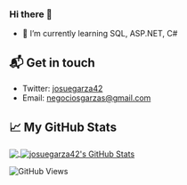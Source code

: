 ### Hi there 👋

- 🌱 I’m currently learning SQL, ASP.NET, C#


## 📬 Get in touch

- Twitter: [josuegarza42](https://twitter.com/josuegarza42)
- Email: [negociosgarzas@gmail.com](negociosgarzas@gmail.com)

## &#x1f4c8; My GitHub Stats

<a href="https://github.com/josuegarza42/josuegarza42">
  <img align="center" src="https://github-readme-stats.vercel.app/api/top-langs/?username=josuegarza42&title_color=ffffff&text_color=c9cacc&icon_color=2bbc8a&bg_color=1d1f21"/>
</a>


<a href="https://github.com/josuegarza42/josuegarza42">
  <img align="center" src="https://github-readme-stats.vercel.app/api?username=josuegarza42&show_icons=true&line_height=27&count_private=true&title_color=ffffff&text_color=c9cacc&icon_color=2bbc8a&bg_color=1d1f21" alt="josuegarza42's GitHub Stats" />
</a>


![GitHub Views](https://komarev.com/ghpvc/?username=josuegarza42&color=2685BF)
